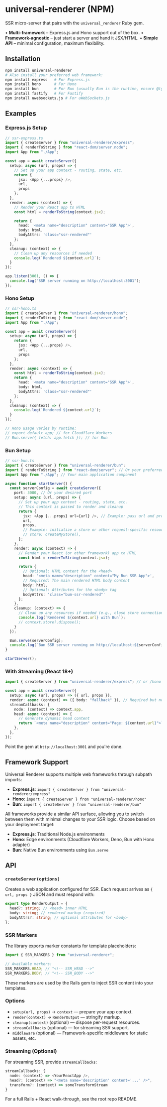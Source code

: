 # universal-renderer (NPM)

SSR micro-server that pairs with the `universal_renderer` Ruby gem.

• **Multi-framework** – Express.js and Hono support out of the box.
• **Framework-agnostic** – just start a server and hand it JSX/HTML.
• **Simple API** – minimal configuration, maximum flexibility.

## Installation

```bash
npm install universal-renderer
# Also install your preferred web framework:
npm install express   # For Express.js
npm install hono      # For Hono
npm install bun       # For Bun (usually Bun is the runtime, ensure @types/bun for TS)
npm install fastify   # For Fastify
npm install uwebsockets.js # For uWebSockets.js
```

## Examples

### Express.js Setup

```ts
// ssr-express.ts
import { createServer } from "universal-renderer/express";
import { renderToString } from "react-dom/server.node";
import App from "./App";

const app = await createServer({
  setup: async (url, props) => {
    // Set up your app context - routing, state, etc.
    return {
      jsx: <App {...props} />,
      url,
      props
    };
  },
  render: async (context) => {
    // Render your React app to HTML
    const html = renderToString(context.jsx);

    return {
      head: '<meta name="description" content="SSR App">',
      body: html,
      bodyAttrs: 'class="ssr-rendered"'
    };
  },
  cleanup: (context) => {
    // Clean up any resources if needed
    console.log(`Rendered ${context.url}`);
  }
});

app.listen(3001, () => {
  console.log("SSR server running on http://localhost:3001");
});
```

### Hono Setup

```ts
// ssr-hono.ts
import { createServer } from "universal-renderer/hono";
import { renderToString } from "react-dom/server.node";
import App from "./App";

const app = await createServer({
  setup: async (url, props) => {
    return {
      jsx: <App {...props} />,
      url,
      props
    };
  },
  render: async (context) => {
    const html = renderToString(context.jsx);
    return {
      head: '<meta name="description" content="SSR App">',
      body: html,
      bodyAttrs: 'class="ssr-rendered"'
    };
  },
  cleanup: (context) => {
    console.log(`Rendered ${context.url}`);
  }
});

// Hono usage varies by runtime:
// export default app; // for Cloudflare Workers
// Bun.serve({ fetch: app.fetch }); // for Bun
```

### Bun Setup

```ts
// ssr-bun.ts
import { createServer } from "universal-renderer/bun";
import { renderToString } from "react-dom/server"; // Or your preferred renderer
import App from "./App"; // Your main application component

async function startServer() {
  const serverConfig = await createServer({
    port: 3000, // Or your desired port
    setup: async (url, props) => {
      // Set up your app context - routing, state, etc.
      // This context is passed to render and cleanup
      return {
        jsx: <App {...props} url={url} />, // Example: pass url and props to your App
        url,
        props,
        // Example: initialize a store or other request-specific resources
        // store: createMyStore(),
      };
    },
    render: async (context) => {
      // Render your React (or other framework) app to HTML
      const html = renderToString(context.jsx);

      return {
        // Optional: HTML content for the <head>
        head: '<meta name="description" content="My Bun SSR App">',
        // Required: The main rendered HTML body content
        body: html,
        // Optional: Attributes for the <body> tag
        bodyAttrs: 'class="bun-ssr-rendered"'
      };
    },
    cleanup: (context) => {
      // Clean up any resources if needed (e.g., close store connections)
      console.log(`Rendered ${context.url} with Bun`);
      // context.store?.dispose();
    }
  });

  Bun.serve(serverConfig);
  console.log(`Bun SSR server running on http://localhost:${serverConfig.port}`);
}

startServer();
```

### With Streaming (React 18+)

```ts
import { createServer } from "universal-renderer/express"; // or /hono

const app = await createServer({
  setup: async (url, props) => ({ url, props }),
  render: async (context) => ({ body: "fallback" }), // Required but not used for streaming
  streamCallbacks: {
    node: (context) => context.app,
    head: async (context) => {
      // Generate dynamic head content
      return `<meta name="description" content="Page: ${context.url}">`;
    },
  },
});
```

Point the gem at `http://localhost:3001` and you're done.

## Framework Support

Universal Renderer supports multiple web frameworks through subpath imports:

- **Express.js**: `import { createServer } from "universal-renderer/express"`
- **Hono**: `import { createServer } from "universal-renderer/hono"`
- **Bun**: `import { createServer } from "universal-renderer/bun"`

All frameworks provide a similar API surface, allowing you to switch between them with minimal changes to your SSR logic. Choose based on your deployment target:

- **Express.js**: Traditional Node.js environments
- **Hono**: Edge environments (Cloudflare Workers, Deno, Bun with Hono adapter)
- **Bun**: Native Bun environments using `Bun.serve`

## API

### `createServer(options)`

Creates a web application configured for SSR. Each request arrives as `{ url, props }` JSON and must respond with:

```ts
export type RenderOutput = {
  head?: string; // <head> inner HTML
  body: string; // rendered markup (required)
  bodyAttrs?: string; // optional attributes for <body>
};
```

### SSR Markers

The library exports marker constants for template placeholders:

```ts
import { SSR_MARKERS } from "universal-renderer";

// Available markers:
SSR_MARKERS.HEAD; // "<!-- SSR_HEAD -->"
SSR_MARKERS.BODY; // "<!-- SSR_BODY -->"
```

These markers are used by the Rails gem to inject SSR content into your templates.

### Options

- `setup(url, props)` → `context` &mdash; prepare your app context.
- `render(context)` → `RenderOutput` &mdash; stringify markup.
- `cleanup(context)` (optional) &mdash; dispose per-request resources.
- `streamCallbacks` (optional) &mdash; for streaming SSR support.
- `middleware` (optional) &mdash; Framework-specific middleware for static assets, etc.

### Streaming (Optional)

For streaming SSR, provide `streamCallbacks`:

```ts
streamCallbacks: {
  node: (context) => <YourReactApp />,
  head?: (context) => "<meta name='description' content='...' />",
  transform?: (context) => someTransformStream
}
```

For a full Rails + React walk-through, see the root repo README.
